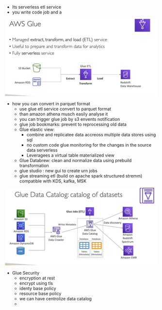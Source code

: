 

- Its serverless etl service
- you write code job and a

<img src="img/6.1.png" />


- how you can convert in parquet format
    - use glue etl service convert to parquet format
    - than amazon athena musch easily analyse it
    - you can trigger glue job by s3 envents notification
    - glue job bookmarks: prevent to reprocessing old data
    - Glue elastic view:
        - combine and replicatee data accreoss multiple data stores using sql
        - no custom code glue monitoring for the changes in the source data serverless
        - Leveragees a virtual table materialized view
    - Glue Databrew: clean and normalize data using prebuild transformation
    - glue studio : new gui to create urn jobs
    - glue streaming etl (build on apache spark structured stremm)
        compatible with KDS, kafka, MSK

<img src="img/6.2.png" />


- Glue Security
    - encryption at rest
    - encrypt using tls
    - identy base policy
    - resource base policy
    - we can have centrolize data catalog
    - 